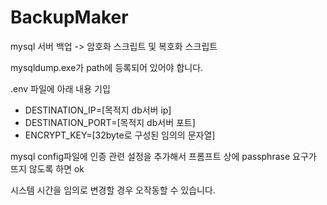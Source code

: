 # BackupMaker
mysql 서버 백업 -> 암호화 스크립트 및 복호화 스크립트


mysqldump.exe가 path에 등록되어 있어야 합니다.

.env 파일에 아래 내용 기입
- DESTINATION_IP=[목적지 db서버 ip]
- DESTINATION_PORT=[목적지 db서버 포트]
- ENCRYPT_KEY=[32byte로 구성된 임의의 문자열]

mysql config파일에 인증 관련 설정을 추가해서 프롬프트 상에 passphrase 요구가 뜨지 않도록 하면 ok


시스템 시간을 임의로 변경할 경우 오작동할 수 있습니다.
